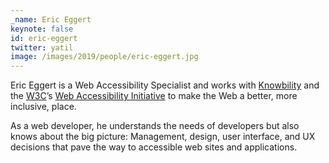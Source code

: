 ```yaml
---
_name: Eric Eggert
keynote: false
id: eric-eggert
twitter: yatil
image: /images/2019/people/eric-eggert.jpg
---
```

Eric Eggert is a Web Accessibility Specialist and works with [Knowbility](https://www.knowbility.org/) and the [W3C](https://www.w3.org/)’s [Web Accessibility Initiative](https://www.w3.org/WAI/) to make the Web a better, more inclusive, place.

As a web developer, he understands the needs of developers but also knows about the big picture: Management, design, user interface, and UX decisions that pave the way to accessible web sites and applications.